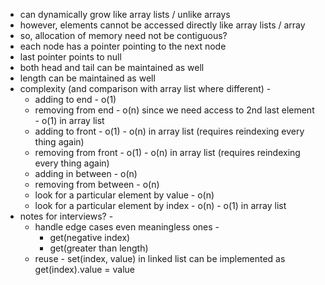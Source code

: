 - can dynamically grow like array lists / unlike arrays
- however, elements cannot be accessed directly like array lists / array
- so, allocation of memory need not be contiguous?
- each node has a pointer pointing to the next node
- last pointer points to null
- both head and tail can be maintained as well
- length can be maintained as well
- complexity (and comparison with array list where different) - 
  - adding to end - o(1)
  - removing from end - o(n) since we need access to 2nd last element - o(1) in array list
  - adding to front - o(1) - o(n) in array list (requires reindexing every thing again)
  - removing from front - o(1) - o(n) in array list (requires reindexing every thing again)
  - adding in between - o(n)
  - removing from between - o(n)
  - look for a particular element by value - o(n)
  - look for a particular element by index - o(n) - o(1) in array list
- notes for interviews? - 
  - handle edge cases even meaningless ones - 
    - get(negative index)
    - get(greater than length)
  - reuse - set(index, value) in linked list can be implemented as get(index).value = value
